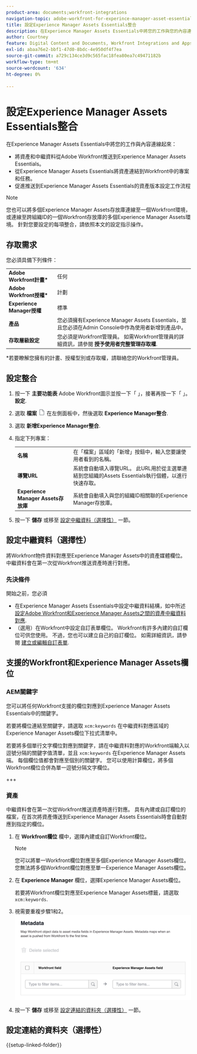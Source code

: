 ```yaml
---
product-area: documents;workfront-integrations
navigation-topic: adobe-workfront-for-experince-manager-asset-essentials
title: 設定Experience Manager Assets Essentials整合
description: 在Experience Manager Assets Essentials中將您的工作與您的內容連線起來。
author: Courtney
feature: Digital Content and Documents, Workfront Integrations and Apps
exl-id: abaa76e2-bbf1-47d0-8bdc-4e950df4f7ea
source-git-commit: a729c134ce3d9c565fac18fea80ea7c49471182b
workflow-type: tm+mt
source-wordcount: '634'
ht-degree: 0%

---
```


# 設定Experience Manager Assets Essentials整合

在Experience Manager Assets Essentials&#x200B;中將您的工作與內容連線起來：

* 將資產和中繼資料從Adobe Workfront推送到Experience Manager Assets Essentials&#x200B;。
* 從Experience Manager Assets Essentials將資產連結到Workfront中的專案和任務&#x200B;。
* 促進推送到Experience Manager Assets Essentials的資產版本設定工作流程

>[!NOTE]
>
>您也可以將多個Experience Manager Assets存放庫連線至一個Workfront環境，或連線至跨組織ID的一個Workfront存放庫的多個Experience Manager Assets環境。 針對您要設定的每項整合，請依照本文的設定指示操作。

## 存取需求

您必須具備下列條件：

<table>
  <tr>
   <td><strong>Adobe Workfront計畫*</strong>
   </td>
   <td>任何
   </td>
  </tr>
  <tr>
   <td><strong>Adobe Workfront授權*</strong>
   </td>
   <td>計劃
   </td>
  </tr>
  <tr>
   <td><strong>Experience Manager授權</strong>
   </td>
   <td>標準
   </td>
  </tr>
  <tr>
   <td><strong>產品</strong>
   </td>
   <td>您必須擁有Experience Manager Assets Essentials，並且您必須在Admin Console中作為使用者新增到產品中。
   </td>
  </tr>
  <tr>
   <td><strong>存取層級設定</strong>
   </td>
   <td>您必須是Workfront管理員。 如需Workfront管理員的詳細資訊，請參閱 <strong>授予使用者完整管理存取權</strong>.
   </td>
  </tr>
</table>


*若要瞭解您擁有的計畫、授權型別或存取權，請聯絡您的Workfront管理員。


## 設定整合

1. 按一下 **主要功能表** Adobe Workfront圖示並按一下「 」，接著再按一下「 」。 **設定**.
1. 選取  **檔案** ![檔案圖示](assets/document-icon.png) 在左側面板中，然後選取 **Experience Manager整合**.
1. 選取 **新增Experience Manager整合**.
1. 指定下列專案：

   <table>
   <tr>
      <td><strong>名稱</strong>
      </td>
      <td>在「檔案」區域的「新增」按鈕中，輸入您要讓使用者看到的名稱。
      </td>
   </tr>
   <tr>
      <td><strong>導覽URL</strong>
      </td>
      <td>系統會自動填入導覽URL。 此URL用於從主選單連結到您組織的Assets Essentials執行個體，以進行快速存取。
      </td>
   </tr>
   <tr>
      <td>
      <strong>Experience Manager Assets存放庫</strong>
      </td>
      <td>
      系統會自動填入與您的組織ID相關聯的Experience Manager存放庫。
      </td>
   </tr>
   </table>

1. 按一下 **儲存** 或移至 [設定中繼資料（選擇性）](#set-up-metadata-optional) 一節。


## 設定中繼資料（選擇性）

將Workfront物件資料對應至Experience Manager Assets中的資產媒體欄位。 中繼資料會在第一次從Workfront推送資產時進行對應。


### 先決條件

開始之前，您必須

* 在Experience Manager Assets Essentials中設定中繼資料結構，如中所述 [設定Adobe Workfront和Experience Manager Assets之間的資產中繼資料對應](https://experienceleague.adobe.com/docs/experience-manager-cloud-service/content/assets/integrations/configure-asset-metadata-mapping.html?lang=en).
* （選用）在Workfront中設定自訂表單欄位。 Workfront有許多內建的自訂欄位可供您使用。 不過，您也可以建立自己的自訂欄位。 如需詳細資訊，請參閱 [建立或編輯自訂表單](/help/quicksilver/administration-and-setup/customize-workfront/create-manage-custom-forms/create-or-edit-a-custom-form.md).

## 支援的Workfront和Experience Manager Assets欄位

### AEM關鍵字

您可以將任何Workfront支援的欄位對應到Experience Manager Assets Essentials中的關鍵字。

若要將欄位連結至關鍵字，請選取 `xcm:keywords` 在中繼資料對應區域的Experience Manager Assets欄位下拉式清單中。

若要將多個單行文字欄位對應到關鍵字，請在中繼資料對應的Workfront端輸入以逗號分隔的關鍵字值清單，並且 `xcm:keywords` 在Experience Manager Assets端。 每個欄位值都會對應至個別的關鍵字。 您可以使用計算欄位，將多個Workfront欄位合併為單一逗號分隔文字欄位。

<!--
Look for essentials article
For more information on keywords in Experience Manager Assets, including how to create and manage keywords, see [Administering Tags]( https://experienceleague.adobe.com/docs/experience-manager-64/administering/contentmanagement/tags.html?lang=en).
-->

+++


### 資產

中繼資料會在第一次從Workfront推送資產時進行對應。 具有內建或自訂欄位的檔案，在首次將資產傳送到Experience Manager Assets Essentials時會自動對應到指定的欄位。

1. 在 **Workfront欄位** 欄中，選擇內建或自訂Workfront欄位。
   >[!NOTE]
   >
   >您可以將單一Workfront欄位對應至多個Experience Manager Assets欄位。 您無法將多個Workfront欄位對應至單一Experience Manager Assets欄位。
1. 在 **Experience Manager** 欄位，選擇Experience Manager Assets欄位。

   若要將Workfront欄位對應至Experience Manager Assets標籤，請選取 `xcm:keywords`.
1. 視需要重複步驟1和2。
   ![啟用中繼資料](assets/metadata-assets-essentials.png)
1. 按一下 **儲存** 或移至 [設定連結的資料夾（選擇性）](#set-up-linked-folders-optional) 一節。


## 設定連結的資料夾（選擇性）

{{setup-linked-folder}}
